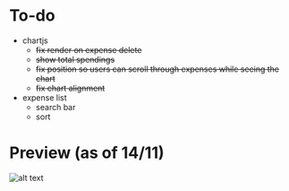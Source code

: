 # To-do
- chartjs
    - ~~fix render on expense delete~~
    - ~~show total spendings~~
    - ~~fix position so users can scroll through expenses while seeing the chart~~
    - ~~fix chart alignment~~
- expense list
    - search bar
    - sort
    
# Preview (as of 14/11)
![alt text](https://i.imgur.com/TQ04tVc.png)

